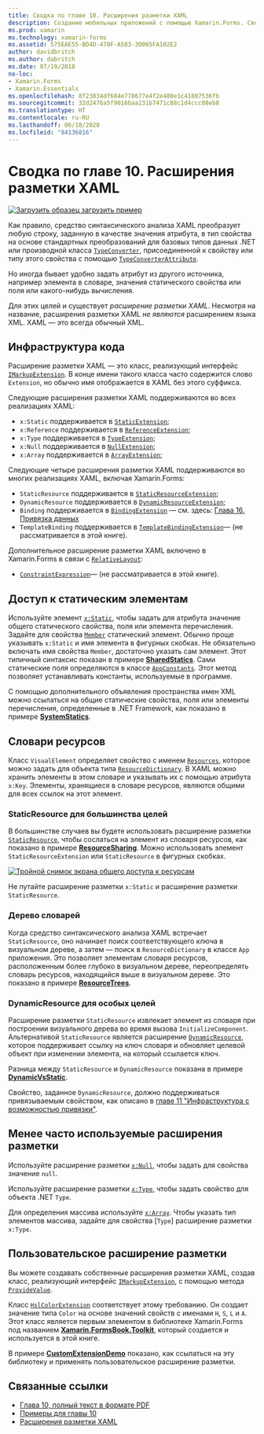 ```yaml
---
title: Сводка по главе 10. Расширения разметки XAML
description: Создание мобильных приложений с помощью Xamarin.Forms. Сводка по главе 10. Расширения разметки XAML
ms.prod: xamarin
ms.technology: xamarin-forms
ms.assetid: 575EAE55-BD4D-470F-A583-3D065FA102E2
author: davidbritch
ms.author: dabritch
ms.date: 07/19/2018
no-loc:
- Xamarin.Forms
- Xamarin.Essentials
ms.openlocfilehash: 8f23034df684e778677e4f2e480e1c41807536fb
ms.sourcegitcommit: 32d2476a5f9016baa231b7471c88c1d4ccc08eb8
ms.translationtype: HT
ms.contentlocale: ru-RU
ms.lasthandoff: 06/18/2020
ms.locfileid: "84136816"
---
```

# <a name="summary-of-chapter-10-xaml-markup-extensions"></a>Сводка по главе 10. Расширения разметки XAML

[![Загрузить образец](~/media/shared/download.png) загрузить пример](https://github.com/xamarin/xamarin-forms-book-samples/tree/master/Chapter10)

Как правило, средство синтаксического анализа XAML преобразует любую строку, заданную в качестве значения атрибута, в тип свойства на основе стандартных преобразований для базовых типов данных .NET или производной класса [`TypeConverter`](xref:Xamarin.Forms.TypeConverter), присоединенной к свойству или типу этого свойства с помощью [`TypeConverterAttribute`](xref:Xamarin.Forms.TypeConverterAttribute).

Но иногда бывает удобно задать атрибут из другого источника, например элемента в словаре, значения статического свойства или поля или какого-нибудь вычисления.

Для этих целей и существует *расширение разметки XAML*. Несмотря на название, расширения разметки XAML *не являются* расширением языка XML. XAML — это всегда обычный XML.

## <a name="the-code-infrastructure"></a>Инфраструктура кода

Расширение разметки XAML — это класс, реализующий интерфейс [`IMarkupExtension`](xref:Xamarin.Forms.Xaml.IMarkupExtension). В конце имени такого класса часто содержится слово `Extension`, но обычно имя отображается в XAML без этого суффикса.

Следующие расширения разметки XAML поддерживаются во всех реализациях XAML:

- `x:Static` поддерживается в [`StaticExtension`](xref:Xamarin.Forms.Xaml.StaticExtension);
- `x:Reference` поддерживается в [`ReferenceExtension`](xref:Xamarin.Forms.Xaml.ReferenceExtension);
- `x:Type` поддерживается в [`TypeExtension`](xref:Xamarin.Forms.Xaml.TypeExtension);
- `x:Null` поддерживается в [`NullExtension`](xref:Xamarin.Forms.Xaml.NullExtension);
- `x:Array` поддерживается в [`ArrayExtension`](xref:Xamarin.Forms.Xaml.ArrayExtension);

Следующие четыре расширения разметки XAML поддерживаются во многих реализациях XAML, включая Xamarin.Forms:

- `StaticResource` поддерживается в [`StaticResourceExtension`](xref:Xamarin.Forms.Xaml.StaticResourceExtension);
- `DynamicResource` поддерживается в [`DynamicResourceExtension`](xref:Xamarin.Forms.Xaml.DynamicResourceExtension);
- `Binding` поддерживается в [`BindingExtension`](xref:Xamarin.Forms.Xaml.BindingExtension) &mdash; см. здесь: [Глава 16. Привязка данных](chapter16.md)
- `TemplateBinding` поддерживается в [`TemplateBindingExtension`](xref:Xamarin.Forms.Xaml.TemplateBindingExtension)&mdash; (не рассматривается в этой книге).

Дополнительное расширение разметки XAML включено в Xamarin.Forms в связи с [`RelativeLayout`](xref:Xamarin.Forms.RelativeLayout):

- [`ConstraintExpression`](xref:Xamarin.Forms.ConstraintExpression)&mdash; (не рассматривается в этой книге).

## <a name="accessing-static-members"></a>Доступ к статическим элементам

Используйте элемент [`x:Static`](xref:Xamarin.Forms.Xaml.StaticExtension), чтобы задать для атрибута значение общего статического свойства, поля или элемента перечисления. Задайте для свойства [`Member`](xref:Xamarin.Forms.Xaml.StaticExtension.Member) статический элемент. Обычно проще указывать `x:Static` и имя элемента в фигурных скобках. Не обязательно включать имя свойства `Member`, достаточно указать сам элемент. Этот типичный синтаксис показан в примере [**SharedStatics**](https://github.com/xamarin/xamarin-forms-book-samples/tree/master/Chapter10/SharedStatics). Сами статические поля определяются в классе [`AppConstants`](https://github.com/xamarin/xamarin-forms-book-samples/blob/master/Chapter10/SharedStatics/SharedStatics/SharedStatics/AppConstants.cs). Этот метод позволяет устанавливать константы, используемые в программе.

С помощью дополнительного объявления пространства имен XML можно ссылаться на общие статические свойства, поля или элементы перечисления, определенные в .NET Framework, как показано в примере [**SystemStatics**](https://github.com/xamarin/xamarin-forms-book-samples/tree/master/Chapter10/SystemStatics).

## <a name="resource-dictionaries"></a>Словари ресурсов

Класс `VisualElement` определяет свойство с именем [`Resources`](xref:Xamarin.Forms.VisualElement.Resources), которое можно задать для объекта типа [`ResourceDictionary`](xref:Xamarin.Forms.ResourceDictionary). В XAML можно хранить элементы в этом словаре и указывать их с помощью атрибута `x:Key`. Элементы, хранящиеся в словаре ресурсов, являются общими для всех ссылок на этот элемент.

### <a name="staticresource-for-most-purposes"></a>StaticResource для большинства целей

В большинстве случаев вы будете использовать расширение разметки [`StaticResource`](xref:Xamarin.Forms.Xaml.StaticResourceExtension), чтобы сослаться на элемент из словаря ресурсов, как показано в примере [**ResourceSharing**](https://github.com/xamarin/xamarin-forms-book-samples/tree/master/Chapter10/ResourceSharing). Можно использовать элемент `StaticResourceExtension` или `StaticResource` в фигурных скобках.

[![Тройной снимок экрана общего доступа к ресурсам](images/ch10fg03-small.png "Общий доступ к ресурсам")](images/ch10fg03-large.png#lightbox "Общий доступ к ресурсам")

Не путайте расширение разметки `x:Static` и расширение разметки `StaticResource`.

### <a name="a-tree-of-dictionaries"></a>Дерево словарей

Когда средство синтаксического анализа XAML встречает `StaticResource`, оно начинает поиск соответствующего ключа в визуальном дереве, а затем — поиск в `ResourceDictionary` в классе `App` приложения. Это позволяет элементам словаря ресурсов, расположенным более глубоко в визуальном дереве, переопределять словарь ресурсов, находящийся выше в визуальном дереве. Это показано в примере [**ResourceTrees**](https://github.com/xamarin/xamarin-forms-book-samples/tree/master/Chapter10/ResourceTrees).

### <a name="dynamicresource-for-special-purposes"></a>DynamicResource для особых целей

Расширение разметки `StaticResource` извлекает элемент из словаря при построении визуального дерева во время вызова `InitializeComponent`. Альтернативой `StaticResource` является расширение [`DynamicResource`](xref:Xamarin.Forms.Xaml.DynamicResourceExtension), которое поддерживает ссылку на ключ словаря и обновляет целевой объект при изменении элемента, на который ссылается ключ.

Разница между `StaticResource` и `DynamicResource` показана в примере [**DynamicVsStatic**](https://github.com/xamarin/xamarin-forms-book-samples/tree/master/Chapter10/DynamicVsStatic).

Свойство, заданное `DynamicResource`, должно поддерживаться привязываемым свойством, как описано в [главе 11 "Инфраструктура c возможностью привязки"](chapter11.md).

## <a name="lesser-used-markup-extensions"></a>Менее часто используемые расширения разметки

Используйте расширение разметки [`x:Null`](xref:Xamarin.Forms.Xaml.NullExtension), чтобы задать для свойства значение `null`.

Используйте расширение разметки [`x:Type`](xref:Xamarin.Forms.Xaml.TypeExtension), чтобы задать свойство для объекта .NET `Type`.

Для определения массива используйте [`x:Array`](xref:Xamarin.Forms.Xaml.ArrayExtension). Чтобы указать тип элементов массива, задайте для свойства [`Type`] расширение разметки `x:Type`.

## <a name="a-custom-markup-extension"></a>Пользовательское расширение разметки

Вы можете создавать собственные расширения разметки XAML, создав класс, реализующий интерфейс [`IMarkupExtension`](xref:Xamarin.Forms.Xaml.IMarkupExtension), с помощью метода [`ProvideValue`](xref:Xamarin.Forms.Xaml.IMarkupExtension.ProvideValue(System.IServiceProvider)).

Класс [`HslColorExtension`](https://github.com/xamarin/xamarin-forms-book-samples/blob/master/Libraries/Xamarin.FormsBook.Toolkit/Xamarin.FormsBook.Toolkit/HslColorExtension.cs) соответствует этому требованию. Он создает значение типа `Color` на основе значений свойств с именами `H`, `S`, `L` и `A`. Этот класс является первым элементом в библиотеке Xamarin.Forms под названием [**Xamarin.FormsBook.Toolkit**](https://github.com/xamarin/xamarin-forms-book-samples/tree/master/Libraries/Xamarin.FormsBook.Toolkit), который создается и используется в этой книге.

В примере [**CustomExtensionDemo**](https://github.com/xamarin/xamarin-forms-book-samples/tree/master/Chapter10/CustomExtensionDemo) показано, как ссылаться на эту библиотеку и применять пользовательское расширение разметки.

## <a name="related-links"></a>Связанные ссылки

- [Глава 10, полный текст в формате PDF](https://download.xamarin.com/developer/xamarin-forms-book/XamarinFormsBook-Ch10-Apr2016.pdf)
- [Примеры для главы 10](https://github.com/xamarin/xamarin-forms-book-samples/tree/master/Chapter10)
- [Расширения разметки XAML](~/xamarin-forms/xaml/markup-extensions/index.md)
